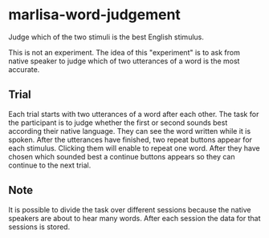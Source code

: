 # marlisa-word-judgement
Judge which of the two stimuli is the best English stimulus.

This is not an experiment. The idea of this "experiment" is to ask from
native speaker to judge which of two utterances of a word is the most accurate.

## Trial
Each trial starts with two utterances of a word after each other. The task for
the participant is to judge whether the first or second sounds best according
their native language. They can see the word written while it is spoken. After
the utterances have finished, two repeat buttons appear for each stimulus.
Clicking them will enable to repeat one word. After they have chosen which
sounded best a continue buttons appears so they can continue to the next trial.

## Note
It is possible to divide the task over different sessions because the 
native speakers are about to hear many words. After each session the data for
that sessions is stored.

